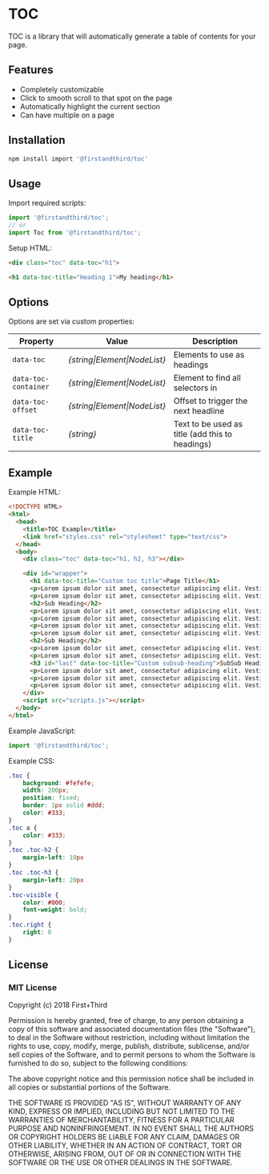 # TOC

TOC is a library that will automatically generate a table of contents for your page.

## Features

- Completely customizable
- Click to smooth scroll to that spot on the page
- Automatically highlight the current section
- Can have multiple on a page

## Installation

```sh
npm install import '@firstandthird/toc'
```

## Usage

Import required scripts:

```javascript
import '@firstandthird/toc';
// or
import Toc from '@firstandthird/toc';
```

Setup HTML:

```html
<div class="toc" data-toc="h1">

<h1 data-toc-title="Heading 1">My heading</h1>
```

## Options

Options are set via custom properties:

| Property | Value | Description |
|---|---|---|
| `data-toc` | *{string\|Element\|NodeList}* | Elements to use as headings |
| `data-toc-container` | *{string\|Element\|NodeList}* | Element to find all selectors in |
| `data-toc-offset` | *{string\|Element\|NodeList}* | Offset to trigger the next headline |
| `data-toc-title` | *{string}* | Text to be used as title (add this to headings) |

## Example

Example HTML:

```html
<!DOCTYPE HTML>
<html>
  <head>
    <title>TOC Example</title>
    <link href="styles.css" rel="stylesheet" type="text/css">
  </head>
  <body>
    <div class="toc" data-toc="h1, h2, h3"></div>

    <div id="wrapper">
      <h1 data-toc-title="Custom toc title">Page Title</h1>
      <p>Lorem ipsum dolor sit amet, consectetur adipiscing elit. Vestibulum fermentum ligula a augue sollicitudin a tincidunt felis tincidunt. Donec et urna augue, sed consectetur lacus. Maecenas tincidunt volutpat lorem. Suspendisse turpis tellus, sodales ac commodo id, rhoncus vel augue. Vestibulum nisl nibh, rutrum eu bibendum vitae, bibendum et libero. Suspendisse vel odio vitae leo commodo lacinia. Sed non lacinia nulla. Pellentesque faucibus euismod dictum. Suspendisse potenti.</p>
      <p>Lorem ipsum dolor sit amet, consectetur adipiscing elit. Vestibulum fermentum ligula a augue sollicitudin a tincidunt felis tincidunt. Donec et urna augue, sed consectetur lacus. Maecenas tincidunt volutpat lorem. Suspendisse turpis tellus, sodales ac commodo id, rhoncus vel augue. Vestibulum nisl nibh, rutrum eu bibendum vitae, bibendum et libero. Suspendisse vel odio vitae leo commodo lacinia. Sed non lacinia nulla. Pellentesque faucibus euismod dictum. Suspendisse potenti.</p>
      <h2>Sub Heading</h2>
      <p>Lorem ipsum dolor sit amet, consectetur adipiscing elit. Vestibulum fermentum ligula a augue sollicitudin a tincidunt felis tincidunt. Donec et urna augue, sed consectetur lacus. Maecenas tincidunt volutpat lorem. Suspendisse turpis tellus, sodales ac commodo id, rhoncus vel augue. Vestibulum nisl nibh, rutrum eu bibendum vitae, bibendum et libero. Suspendisse vel odio vitae leo commodo lacinia. Sed non lacinia nulla. Pellentesque faucibus euismod dictum. Suspendisse potenti.</p>
      <p>Lorem ipsum dolor sit amet, consectetur adipiscing elit. Vestibulum fermentum ligula a augue sollicitudin a tincidunt felis tincidunt. Donec et urna augue, sed consectetur lacus. Maecenas tincidunt volutpat lorem. Suspendisse turpis tellus, sodales ac commodo id, rhoncus vel augue. Vestibulum nisl nibh, rutrum eu bibendum vitae, bibendum et libero. Suspendisse vel odio vitae leo commodo lacinia. Sed non lacinia nulla. Pellentesque faucibus euismod dictum. Suspendisse potenti.</p>
      <p>Lorem ipsum dolor sit amet, consectetur adipiscing elit. Vestibulum fermentum ligula a augue sollicitudin a tincidunt felis tincidunt. Donec et urna augue, sed consectetur lacus. Maecenas tincidunt volutpat lorem. Suspendisse turpis tellus, sodales ac commodo id, rhoncus vel augue. Vestibulum nisl nibh, rutrum eu bibendum vitae, bibendum et libero. Suspendisse vel odio vitae leo commodo lacinia. Sed non lacinia nulla. Pellentesque faucibus euismod dictum. Suspendisse potenti.</p>
      <p>Lorem ipsum dolor sit amet, consectetur adipiscing elit. Vestibulum fermentum ligula a augue sollicitudin a tincidunt felis tincidunt. Donec et urna augue, sed consectetur lacus. Maecenas tincidunt volutpat lorem. Suspendisse turpis tellus, sodales ac commodo id, rhoncus vel augue. Vestibulum nisl nibh, rutrum eu bibendum vitae, bibendum et libero. Suspendisse vel odio vitae leo commodo lacinia. Sed non lacinia nulla. Pellentesque faucibus euismod dictum. Suspendisse potenti.</p>
      <h2>Sub Heading</h2>
      <p>Lorem ipsum dolor sit amet, consectetur adipiscing elit. Vestibulum fermentum ligula a augue sollicitudin a tincidunt felis tincidunt. Donec et urna augue, sed consectetur lacus. Maecenas tincidunt volutpat lorem. Suspendisse turpis tellus, sodales ac commodo id, rhoncus vel augue. Vestibulum nisl nibh, rutrum eu bibendum vitae, bibendum et libero. Suspendisse vel odio vitae leo commodo lacinia. Sed non lacinia nulla. Pellentesque faucibus euismod dictum. Suspendisse potenti.</p>
      <p>Lorem ipsum dolor sit amet, consectetur adipiscing elit. Vestibulum fermentum ligula a augue sollicitudin a tincidunt felis tincidunt. Donec et urna augue, sed consectetur lacus. Maecenas tincidunt volutpat lorem. Suspendisse turpis tellus, sodales ac commodo id, rhoncus vel augue. Vestibulum nisl nibh, rutrum eu bibendum vitae, bibendum et libero. Suspendisse vel odio vitae leo commodo lacinia. Sed non lacinia nulla. Pellentesque faucibus euismod dictum. Suspendisse potenti.</p>
      <h3 id="last" data-toc-title="Custom subsub-heading">SubSub Heading</h3>
      <p>Lorem ipsum dolor sit amet, consectetur adipiscing elit. Vestibulum fermentum ligula a augue sollicitudin a tincidunt felis tincidunt. Donec et urna augue, sed consectetur lacus. Maecenas tincidunt volutpat lorem. Suspendisse turpis tellus, sodales ac commodo id, rhoncus vel augue. Vestibulum nisl nibh, rutrum eu bibendum vitae, bibendum et libero. Suspendisse vel odio vitae leo commodo lacinia. Sed non lacinia nulla. Pellentesque faucibus euismod dictum. Suspendisse potenti.</p>
      <p>Lorem ipsum dolor sit amet, consectetur adipiscing elit. Vestibulum fermentum ligula a augue sollicitudin a tincidunt felis tincidunt. Donec et urna augue, sed consectetur lacus. Maecenas tincidunt volutpat lorem. Suspendisse turpis tellus, sodales ac commodo id, rhoncus vel augue. Vestibulum nisl nibh, rutrum eu bibendum vitae, bibendum et libero. Suspendisse vel odio vitae leo commodo lacinia. Sed non lacinia nulla. Pellentesque faucibus euismod dictum. Suspendisse potenti.</p>
      <p>Lorem ipsum dolor sit amet, consectetur adipiscing elit. Vestibulum fermentum ligula a augue sollicitudin a tincidunt felis tincidunt. Donec et urna augue, sed consectetur lacus. Maecenas tincidunt volutpat lorem. Suspendisse turpis tellus, sodales ac commodo id, rhoncus vel augue. Vestibulum nisl nibh, rutrum eu bibendum vitae, bibendum et libero. Suspendisse vel odio vitae leo commodo lacinia. Sed non lacinia nulla. Pellentesque faucibus euismod dictum. Suspendisse potenti.</p>
    </div>
    <script src="scripts.js"></script>
  </body>
</html>
```

Example JavaScript:

```javascript
import '@firstandthird/toc';
```

Example CSS:

```css
.toc {
    background: #fefefe;
    width: 200px;
    position: fixed;
    border: 1px solid #ddd;
    color: #333;
}
.toc a {
    color: #333;
}
.toc .toc-h2 {
    margin-left: 10px
}
.toc .toc-h3 {
    margin-left: 20px
}
.toc-visible {
    color: #000;
    font-weight: bold;
}
.toc.right {
    right: 0
}
```

## License

### MIT License

Copyright (c) 2018 First+Third

Permission is hereby granted, free of charge, to any person obtaining a copy
of this software and associated documentation files (the "Software"), to deal
in the Software without restriction, including without limitation the rights
to use, copy, modify, merge, publish, distribute, sublicense, and/or sell
copies of the Software, and to permit persons to whom the Software is
furnished to do so, subject to the following conditions:

The above copyright notice and this permission notice shall be included in all
copies or substantial portions of the Software.

THE SOFTWARE IS PROVIDED "AS IS", WITHOUT WARRANTY OF ANY KIND, EXPRESS OR
IMPLIED, INCLUDING BUT NOT LIMITED TO THE WARRANTIES OF MERCHANTABILITY,
FITNESS FOR A PARTICULAR PURPOSE AND NONINFRINGEMENT. IN NO EVENT SHALL THE
AUTHORS OR COPYRIGHT HOLDERS BE LIABLE FOR ANY CLAIM, DAMAGES OR OTHER
LIABILITY, WHETHER IN AN ACTION OF CONTRACT, TORT OR OTHERWISE, ARISING FROM,
OUT OF OR IN CONNECTION WITH THE SOFTWARE OR THE USE OR OTHER DEALINGS IN THE
SOFTWARE.

